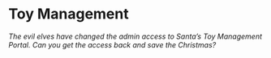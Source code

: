 # Toy Management

*The evil elves have changed the admin access to Santa’s Toy Management Portal. Can you get the access back and save the Christmas?*
